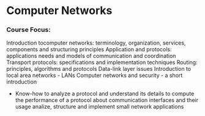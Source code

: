 # Computer Networks

### Course Focus:
Introduction tocomputer networks: terminology, organization, services, components and structuring principles
Application and protocols: applications needs and models of communication and coordination
Transport protocols: specifications and implementation techniques
Routing: principles, algorithms and protocols
Data-link layer issues
Introduction to local area networks - LANs
Computer networks and security - a short introduction

* Know-how
to analyze a protocol and understand its details
to compute the performance of a protocol
about communication interfaces and their usage
analize, structure and implement small network applications